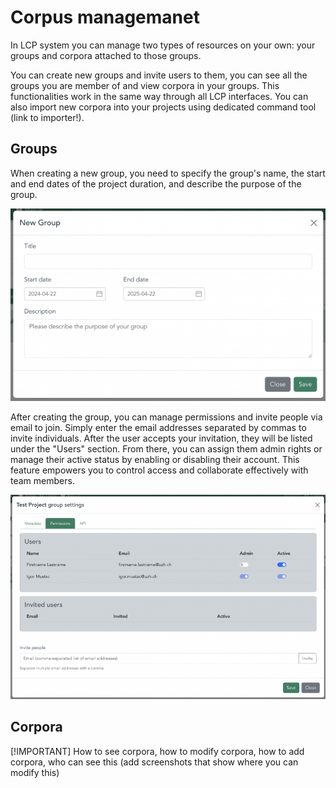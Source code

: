 # Corpus managemanet

In LCP system you can manage two types of resources on your own: your groups and corpora attached to those groups.

You can create new groups and invite users to them, you can see all the groups you are member of and view corpora in your groups. This functionalities work in the same way through all LCP interfaces. You can also import new corpora into your projects using dedicated command tool (link to importer!).

## Groups

When creating a new group, you need to specify the group's name, the start and end dates of the project duration, and describe the purpose of the group.

![Create a new group](images/lcp-new-group.png)

After creating the group, you can manage permissions and invite people via email to join. Simply enter the email addresses separated by commas to invite individuals. After the user accepts your invitation, they will be listed under the "Users" section. From there, you can assign them admin rights or manage their active status by enabling or disabling their account. This feature empowers you to control access and collaborate effectively with team members.

![Group permissions](images/lcp-group-permissions.png)

## Corpora

[!IMPORTANT]
How to see corpora, how to modify corpora, how to add corpora, who can see this (add screenshots that show where you can modify this)
